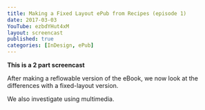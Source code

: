 ```yaml
---
title: Making a Fixed Layout ePub from Recipes (episode 1)
date: 2017-03-03
YouTube: ezbdYHut4xM
layout: screencast
published: true
categories: [InDesign, ePub]
---
```

**This is a 2 part screencast**

After making a reflowable version of the eBook, we now look at the differences with a fixed-layout version.

We also investigate using multimedia.
